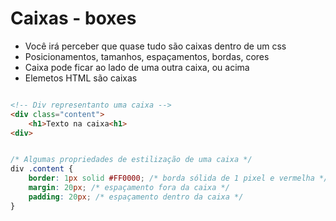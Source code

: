 # Caixas - boxes

* Você irá perceber que quase tudo são caixas dentro de um css
* Posicionamentos, tamanhos, espaçamentos, bordas, cores
* Caixa pode ficar ao lado de uma outra caixa, ou acima
* Elemetos HTML são caixas

```html

<!-- Div representanto uma caixa -->
<div class="content">
    <h1>Texto na caixa<h1>
<div>
```

```css

/* Algumas propriedades de estilização de uma caixa */
div .content {
    border: 1px solid #FF0000; /* borda sólida de 1 pixel e vermelha */
    margin: 20px; /* espaçamento fora da caixa */
    padding: 20px; /* espaçamento dentro da caixa */
}
```
